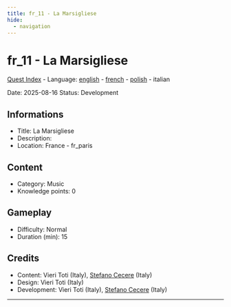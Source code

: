 ```yaml
---
title: fr_11 - La Marsigliese
hide:
  - navigation
---
```


# fr_11 - La Marsigliese
[Quest Index](./index.it.md) - Language: [english](./fr_11.md) - [french](./fr_11.fr.md) - [polish](./fr_11.pl.md) - italian

Date: 2025-08-16
Status: Development

## Informations

- Title: La Marsigliese
- Description: 
- Location: France - fr_paris
## Content
- Category: Music
- Knowledge points: 0
## Gameplay
- Difficulty: Normal
- Duration (min): 15
## Credits
- Content: Vieri Toti (Italy), [Stefano Cecere](https://stefanocecere.com) (Italy)
- Design: Vieri Toti (Italy)
- Development: Vieri Toti (Italy), [Stefano Cecere](https://stefanocecere.com) (Italy)

---

